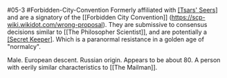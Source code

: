 #05-3 #Forbidden-City-Convention 
Formerly affiliated with [[Tsars' Seers]](https://scp-int.wikidot.com/groups-of-interest-zh#TS) and are a signatory of the [[Forbidden City Convention]] (https://scp-wiki.wikidot.com/wrong-proposal). They are submissive to consensus decisions similar to [[The Philosopher Scientist]], and are potentially a [[Secret Keeper]](https://scp-wiki.wikidot.com/fragment:third-law-hub-info-c). Which is a paranormal resistance in a golden age of "normalcy". 

Male. European descent. Russian origin. Appears to be about 80. A person with eerily similar characteristics to [[The Mailman]].